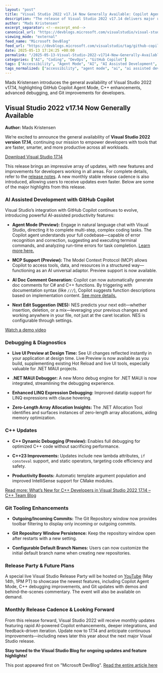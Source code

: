 ```yaml
---
layout: "post"
title: "Visual Studio 2022 v17.14 Now Generally Available: Copilot Agent Mode, C++ Debugging, Git Enhancements & More"
description: "The release of Visual Studio 2022 v17.14 delivers major updates for developers, including the preview of GitHub Copilot Agent Mode for AI-assisted coding, enhancements to debugging, diagnostics, C++ tooling, and Git integration. Monthly release cadence for feature updates is also introduced."
author: "Mads Kristensen"
excerpt_separator: <!--excerpt_end-->
canonical_url: "https://devblogs.microsoft.com/visualstudio/visual-studio-2022-v17-14-is-now-generally-available/"
viewing_mode: "external"
feed_name: "Microsoft DevBlog"
feed_url: "https://devblogs.microsoft.com/visualstudio/tag/github-copilot/feed/"
date: 2025-05-13 17:24:25 +00:00
permalink: "/2025-05-13-Visual-Studio-2022-v1714-Now-Generally-Available-Copilot-Agent-Mode-C-Debugging-Git-Enhancements-and-More.html"
categories: ["AI", "Coding", "DevOps", "GitHub Copilot"]
tags: ["Accessibility", "Agent Mode", "AI", "AI Assisted Development", "C++23", "Coding", "Debug", "Debugging", "Debugging And Diagnostics", "DevOps", "Diagnostics", "Git", "Git Tooling", "GitHub Copilot", "LINQ Debugging", "Live Preview", "MAUI", "MCP Support", "News", "Next Edit Suggestion", "Next Edits Suggestion", "Performance", "Productivity", "Release Party", "V17.14", "VS", "Zero Length Array Allocation"]
tags_normalized: ["accessibility", "agent mode", "ai", "ai assisted development", "cplusplus23", "coding", "debug", "debugging", "debugging and diagnostics", "devops", "diagnostics", "git", "git tooling", "github copilot", "linq debugging", "live preview", "maui", "mcp support", "news", "next edit suggestion", "next edits suggestion", "performance", "productivity", "release party", "v17dot14", "vs", "zero length array allocation"]
---
```


Mads Kristensen introduces the general availability of Visual Studio 2022 v17.14, highlighting GitHub Copilot Agent Mode, C++ enhancements, advanced debugging, and Git improvements for developers.<!--excerpt_end-->

## Visual Studio 2022 v17.14 Now Generally Available

**Author:** Mads Kristensen  

We’re excited to announce the general availability of **Visual Studio 2022 version 17.14**, continuing our mission to empower developers with tools that are faster, smarter, and more productive across all workloads.

[Download Visual Studio 17.14](https://visualstudio.microsoft.com/vs/downloads/)

This release brings an impressive array of updates, with new features and improvements for developers working in all areas. For complete details, refer to the [release notes](https://learn.microsoft.com/visualstudio/releases/2022/release-notes). A new monthly stable release cadence is also introduced, allowing users to receive updates even faster. Below are some of the major highlights from this release.

### AI Assisted Development with GitHub Copilot

Visual Studio’s integration with GitHub Copilot continues to evolve, introducing powerful AI-assisted productivity features:

- **Agent Mode (Preview):** Engage in natural language chat with Visual Studio, directing it to complete multi-step, complex coding tasks. The Copilot agent understands your full codebase—capable of error recognition and correction, suggesting and executing terminal commands, and analyzing run-time errors for task completion. [Learn more here.](https://devblogs.microsoft.com/visualstudio/agent-mode-has-arrived-in-preview-for-visual-studio)

- **MCP Support (Preview):** The Model Context Protocol (MCP) allows Copilot to access tools, data, and resources in a structured way—functioning as an AI universal adaptor. Preview support is now available.

- **AI Doc Comment Generation:** Copilot can now automatically generate doc comments for C# and C++ functions. By triggering with documentation syntax (like `///`), Copilot suggests function descriptions based on implementation content. [See more details.](https://devblogs.microsoft.com/visualstudio/introducing-automatic-documentation-comment-generation-in-visual-studio/)

- **Next Edit Suggestion (NES):** NES predicts your next edit—whether insertion, deletion, or a mix—leveraging your previous changes and working anywhere in your file, not just at the caret location. NES is configurable through settings.

[Watch a demo video](https://devblogs.microsoft.com/visualstudio/wp-content/uploads/sites/4/2025/05/Point4-29.mp4)

### Debugging & Diagnostics

- **Live UI Preview at Design Time:** See UI changes reflected instantly in your application at design time. Live Preview is now available as you build, supplementing existing Hot Reload and live UI tools, especially valuable for .NET MAUI projects.

- **.NET MAUI Debugger:** A new Mono debug engine for .NET MAUI is now integrated, streamlining the debugging experience.

- **Enhanced LINQ Expression Debugging:** Improved datatip support for LINQ expressions with clause hovering.

- **Zero-Length Array Allocation Insights:** The .NET Allocation Tool identifies and surfaces instances of zero-length array allocations, aiding memory optimization.

### C++ Updates

- **C++ Dynamic Debugging (Preview):** Enables full debugging for optimized C++ code without sacrificing performance.

- **C++23 Improvements:** Updates include new lambda attributes, `if consteval` support, and static operators, targeting code efficiency and safety.

- **Productivity Boosts:** Automatic template argument population and improved IntelliSense support for CMake modules.

[Read more: What’s New for C++ Developers in Visual Studio 2022 17.14 – C++ Team Blog](https://devblogs.microsoft.com/cppblog/whats-new-for-cpp-developers-in-visual-studio-2022-17-14/)

### Git Tooling Enhancements

- **Outgoing/Incoming Commits:** The Git Repository window now provides toolbar filtering to display only incoming or outgoing commits.

- **Git Repository Window Persistence:** Keep the repository window open after restarts with a new setting.

- **Configurable Default Branch Names:** Users can now customize the initial default branch name when creating new repositories.

### Release Party & Future Plans

A special live Visual Studio Release Party will be hosted on [YouTube](https://www.youtube.com/watch?v=FYEe82qAp2Q) (May 14th, 1PM PT) to showcase the newest features, including Copilot Agent Mode, C++ debugging improvements, and Git updates with demos and behind-the-scenes commentary. The event will also be available on demand.

### Monthly Release Cadence & Looking Forward

From this release forward, Visual Studio 2022 will receive monthly updates featuring rapid AI-powered Copilot enhancements, deeper integrations, and feedback-driven iteration. Update now to 17.14 and anticipate continuous improvements—including news later this year about the next major Visual Studio release.

**Stay tuned to the Visual Studio Blog for ongoing updates and feature highlights!**

This post appeared first on "Microsoft DevBlog". [Read the entire article here](https://devblogs.microsoft.com/visualstudio/visual-studio-2022-v17-14-is-now-generally-available/)
